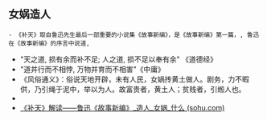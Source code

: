##  女娲造人
	- 《补天》取自鲁迅先生最后一部重要的小说集《故事新编》，是《故事新编》第一篇，, 鲁迅在《故事新编》的序言中说道,
- "天之道, 损有余而补不足; 人之道, 损不足以奉有余" 《道德经》
- "道并行而不相悖, 万物并育而不相害"《中庸》
- 《风俗通义》：俗说天地开辟，未有人民，女娲抟黄土做人。剧务，力不暇供，乃引绳于泥中，举以为人。故富贵者，黄土人；贫贱者，引縆人也。
-
- [《补天》解读——鲁迅《故事新编》_造人_女娲_什么 (sohu.com)](https://www.sohu.com/a/715800717_121124388)